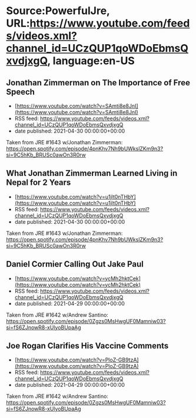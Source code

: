 # Source:PowerfulJre, URL:https://www.youtube.com/feeds/videos.xml?channel_id=UCzQUP1qoWDoEbmsQxvdjxgQ, language:en-US

## Jonathan Zimmerman on The Importance of Free Speech
 - [https://www.youtube.com/watch?v=SAmti8e8JnI](https://www.youtube.com/watch?v=SAmti8e8JnI)
 - RSS feed: https://www.youtube.com/feeds/videos.xml?channel_id=UCzQUP1qoWDoEbmsQxvdjxgQ
 - date published: 2021-04-30 00:00:00+00:00

Taken from JRE #1643 w/Jonathan Zimmerman:
https://open.spotify.com/episode/4pnKhv7Nh9bUWkslZKm9n3?si=9C5hKb_BRUSc0awOn3R0rw

## What Jonathan Zimmerman Learned Living in Nepal for 2 Years
 - [https://www.youtube.com/watch?v=u1jlt0nTHbY](https://www.youtube.com/watch?v=u1jlt0nTHbY)
 - RSS feed: https://www.youtube.com/feeds/videos.xml?channel_id=UCzQUP1qoWDoEbmsQxvdjxgQ
 - date published: 2021-04-30 00:00:00+00:00

Taken from JRE #1643 w/Jonathan Zimmerman:
https://open.spotify.com/episode/4pnKhv7Nh9bUWkslZKm9n3?si=9C5hKb_BRUSc0awOn3R0rw

## Daniel Cormier Calling Out Jake Paul
 - [https://www.youtube.com/watch?v=ycMh2hktCek](https://www.youtube.com/watch?v=ycMh2hktCek)
 - RSS feed: https://www.youtube.com/feeds/videos.xml?channel_id=UCzQUP1qoWDoEbmsQxvdjxgQ
 - date published: 2021-04-29 00:00:00+00:00

Taken from JRE #1642 w/Andrew Santino:
https://open.spotify.com/episode/0Zgzs0MsHwgUF0Mamniw03?si=fS6ZJnowR8-xUlyoBUpaAg

## Joe Rogan Clarifies His Vaccine Comments
 - [https://www.youtube.com/watch?v=PloZ-GB9tzA](https://www.youtube.com/watch?v=PloZ-GB9tzA)
 - RSS feed: https://www.youtube.com/feeds/videos.xml?channel_id=UCzQUP1qoWDoEbmsQxvdjxgQ
 - date published: 2021-04-29 00:00:00+00:00

Taken from JRE #1642 w/Andrew Santino:
https://open.spotify.com/episode/0Zgzs0MsHwgUF0Mamniw03?si=fS6ZJnowR8-xUlyoBUpaAg

